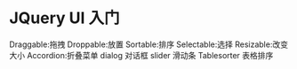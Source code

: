 # JQuery UI 入门
Draggable:拖拽
Droppable:放置
Sortable:排序
Selectable:选择
Resizable:改变大小
Accordion:折叠菜单
dialog 对话框
slider 滑动条
Tablesorter 表格排序

